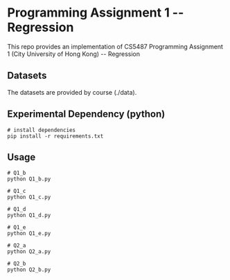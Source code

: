 # Programming Assignment 1 -- Regression

This repo provides an implementation of CS5487 Programming Assignment 1 (City University of Hong Kong) -- Regression

## Datasets
The datasets are provided by course (./data).

## Experimental Dependency (python)
```shell
# install dependencies
pip install -r requirements.txt
```

## Usage
```shell
# Q1_b
python Q1_b.py

# Q1_c
python Q1_c.py

# Q1_d
python Q1_d.py

# Q1_e
python Q1_e.py

# Q2_a
python Q2_a.py

# Q2_b
python Q2_b.py
```